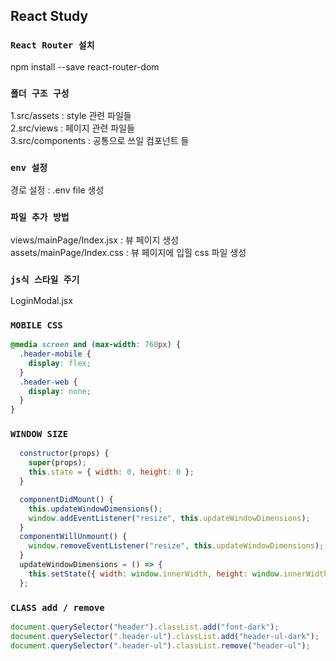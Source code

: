 ## React Study

### `React Router 설치`

npm install --save react-router-dom

### `폴더 구조 구성`

1.src/assets : style 관련 파일들  
2.src/views : 페이지 관련 파일들  
3.src/components : 공통으로 쓰일 컴포넌트 들

### `env 설정`

경로 설정 : .env file 생성

### `파일 추가 방법`

views/mainPage/Index.jsx : 뷰 페이지 생성  
assets/mainPage/Index.css : 뷰 페이지에 입힐 css 파일 생성

### `js식 스타일 주기`

LoginModal.jsx

### `MOBILE CSS`

```css
@media screen and (max-width: 760px) {
  .header-mobile {
    display: flex;
  }
  .header-web {
    display: none;
  }
}
```

### `WINDOW SIZE`

```javascript
  constructor(props) {
    super(props);
    this.state = { width: 0, height: 0 };
  }

  componentDidMount() {
    this.updateWindowDimensions();
    window.addEventListener("resize", this.updateWindowDimensions);
  }
  componentWillUnmount() {
    window.removeEventListener("resize", this.updateWindowDimensions);
  }
  updateWindowDimensions = () => {
    this.setState({ width: window.innerWidth, height: window.innerWidth / 2 });
  };
```

### `CLASS add / remove`

```javascript
document.querySelector("header").classList.add("font-dark");
document.querySelector(".header-ul").classList.add("header-ul-dark");
document.querySelector(".header-ul").classList.remove("header-ul");
```
